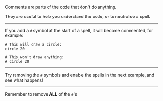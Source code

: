 Comments are parts of the code that don't do anything.

They are useful to help you understand the code, or to neutralise a spell.

---

If you add a `#` symbol at the start of a spell, it will become commented, for example:

```
# This will draw a circle:
circle 20

# This won't draw anything:
# circle 20
```

---

Try removing the `#` symbols and enable the spells in the next example, and see what happens!

---

Remember to remove **ALL** of the `#`'s

